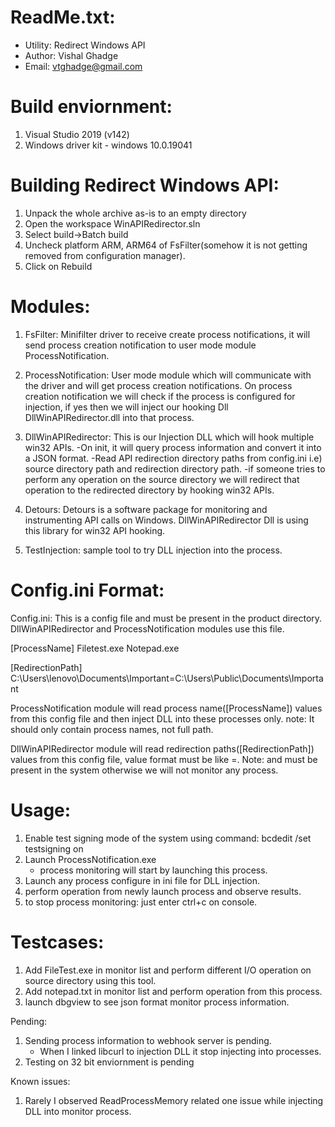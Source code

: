 ReadMe.txt:
==========
- Utility: 	Redirect Windows API
- Author:		Vishal Ghadge
- Email:		vtghadge@gmail.com

Build enviornment:
===================
1. Visual Studio 2019 (v142)
2. Windows driver kit - windows 10.0.19041

Building Redirect Windows API:
==============================

1. Unpack the whole archive as-is to an empty directory
2. Open the workspace WinAPIRedirector.sln 
3. Select build->Batch build
4. Uncheck platform ARM, ARM64 of FsFilter(somehow it is not getting removed from configuration manager).
5. Click on Rebuild

Modules:
========

1. FsFilter: Minifilter driver to receive create process notifications, it will send process creation notification to user mode module ProcessNotification.

2. ProcessNotification: User mode module which will communicate with the driver and will get process creation notifications. On process creation notification we will check if the process is configured for injection, if yes then we will inject our hooking Dll DllWinAPIRedirector.dll into that process.

3. DllWinAPIRedirector: This is our Injection DLL which will hook multiple win32 APIs.
	-On init, it will query process information and convert it into a JSON format.
	-Read API redirection directory paths from config.ini i.e) source directory path and redirection directory path.
	-if someone tries to perform any operation on the source directory we will redirect that operation to the redirected directory by hooking win32 APIs.
4. Detours: Detours is a software package for monitoring and instrumenting API calls on Windows. DllWinAPIRedirector Dll is using this library for win32 API hooking.

5. TestInjection: sample tool to try DLL injection into the process.


Config.ini Format:
===========
Config.ini: This is a config file and must be present in the product directory. DllWinAPIRedirector and ProcessNotification modules use this file.

[ProcessName]
Filetest.exe
Notepad.exe

[RedirectionPath]
C:\Users\lenovo\Documents\Important=C:\Users\Public\Documents\Important

ProcessNotification module will read process name([ProcessName]) values from this config file and then inject DLL into these processes only. note: It should only contain process names, not full path.

DllWinAPIRedirector module will read redirection paths([RedirectionPath]) values from this config file, value format must be like =. Note: and must be present in the system otherwise we will not monitor any process.

Usage:
=======
1. Enable test signing mode of the system using command: bcdedit /set testsigning on
2. Launch ProcessNotification.exe
	- process monitoring will start by launching this process.
3. Launch any process configure in ini file for DLL injection.
4. perform operation from newly launch process and observe results.
5. to stop process monitoring: just enter ctrl+c on console.

Testcases:
==========
1. Add FileTest.exe in monitor list and perform different I/O operation on source directory using this tool.
2. Add notepad.txt in monitor list and perform operation from this process.
3. launch dbgview to see json format monitor process information.

Pending:
1. Sending process information to webhook server is pending.
	- When I linked libcurl to injection DLL it stop injecting into processes.
2. Testing on 32 bit enviornment is pending

Known issues:
1. Rarely I observed ReadProcessMemory related one issue while injecting DLL into monitor process.


	
 
	

